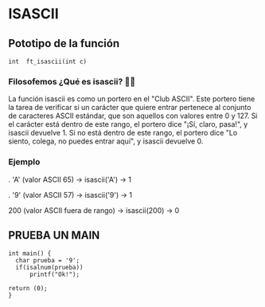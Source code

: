 # ISASCII
## Pototipo de la función
```int	ft_isascii(int c)```

### Filosofemos ¿Qué es isascii? 🚬🌿
La función isascii es como un portero en el "Club ASCII". Este portero tiene la tarea de verificar si un carácter que quiere entrar pertenece al conjunto de caracteres ASCII estándar, que son aquellos con valores entre 0 y 127. Si el carácter está dentro de este rango, el portero dice "¡Sí, claro, pasa!", y isascii devuelve 1. Si no está dentro de este rango, el portero dice "Lo siento, colega, no puedes entrar aquí", y isascii devuelve 0.

### Ejemplo
. 'A' (valor ASCII 65) → isascii('A') → 1

. '9' (valor ASCII 57) → isascii('9') → 1

200 (valor ASCII fuera de rango) → isascii(200) → 0

##  PRUEBA UN MAIN 
```
int main() {
  char prueba = '9';
  if(isalnum(prueba))
      printf("Ok!");

return (0);
}
```
